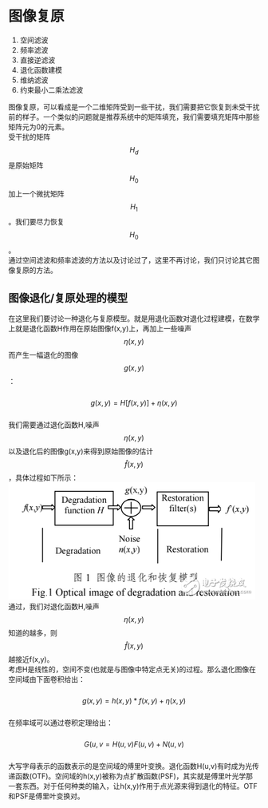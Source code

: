 # 图像复原

1. 空间滤波
2. 频率滤波
3. 直接逆滤波
4. 退化函数建模
5. 维纳滤波
6. 约束最小二乘法滤波   

图像复原，可以看成是一个二维矩阵受到一些干扰，我们需要把它恢复到未受干扰前的样子。一个类似的问题就是推荐系统中的矩阵填充，我们需要填充矩阵中那些矩阵元为0的元素。  
受干扰的矩阵$$H_d$$是原始矩阵$$H_0$$加上一个微扰矩阵$$H_1$$。我们要尽力恢复$$H_0$$。  
通过空间滤波和频率滤波的方法以及讨论过了，这里不再讨论，我们只讨论其它图像复原的方法。

## 图像退化/复原处理的模型
在这里我们要讨论一种退化与复原模型。就是用退化函数对退化过程建模，在数学上就是退化函数H作用在原始图像f(x,y)上，再加上一些噪声$$\eta (x,y)$$而产生一幅退化的图像$$g(x,y)$$：  
&emsp;&emsp;$$g(x,y) = H[f(x,y)]+\eta (x,y)$$  
我们需要通过退化函数H,噪声$$\eta (x,y)$$以及退化后的图像g(x,y)来得到原始图像的估计$$\hat f(x,y)$$，具体过程如下所示：   
![](/assets/image_degradation_restoration.png)  
通过，我们对退化函数H,噪声$$\eta (x,y)$$知道的越多，则$$\hat f(x,y)$$越接近f(x,y)。  
考虑H是线性的，空间不变(也就是与图像中特定点无关)的过程。那么退化图像在空间域由下面卷积给出：  
&emsp;&emsp;$$g(x,y) = h(x,y)*f(x,y)+\eta (x,y)$$  
在频率域可以通过卷积定理给出：  
&emsp;&emsp;$$G(u,v = H(u,v)F(u,v)+N(u,v)$$  
大写字母表示的函数表示的是空间域的傅里叶变换。退化函数H(u,v)有时成为光传递函数(OTF)。空间域的h(x,y)被称为点扩散函数(PSF)，其实就是傅里叶光学那一套东西。对于任何种类的输入，让h(x,y)作用于点光源来得到退化的特征。OTF和PSF是傅里叶变换对。    





